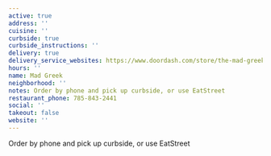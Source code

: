 ```yaml
---
active: true
address: ''
cuisine: ''
curbside: true
curbside_instructions: ''
delivery: true
delivery_service_websites: https://www.doordash.com/store/the-mad-greek-lawrence-327564/
hours: ''
name: Mad Greek
neighborhood: ''
notes: Order by phone and pick up curbside, or use EatStreet
restaurant_phone: 785-843-2441
social: ''
takeout: false
website: ''
---
```


Order by phone and pick up curbside, or use EatStreet